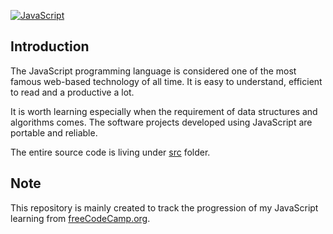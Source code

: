 [![JavaScript](https://i.postimg.cc/fb5mjCWP/javascript.png)](https://postimg.cc/p9hmPDFQ)

## Introduction

The JavaScript programming language is considered one of the most famous
web-based technology of all time. It is easy to understand, efficient to read
and a productive a lot.

It is worth learning especially when the requirement of data structures and
algorithms comes. The software projects developed using JavaScript are portable
and reliable.

The entire source code is living under [src](./src) folder.

## Note

This repository is mainly created to track the progression of my JavaScript
learning from [freeCodeCamp.org](https://www.freecodecamp.org/learn/javascript-algorithms-and-data-structures/).